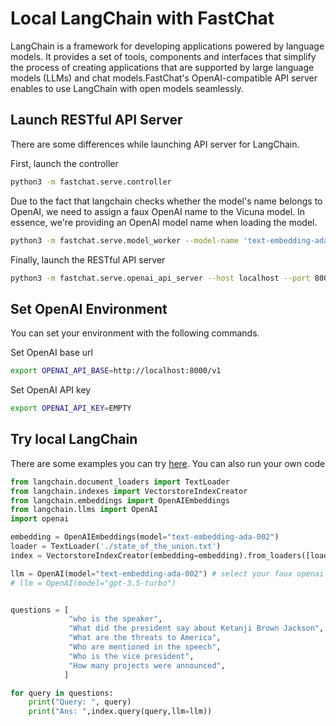 # Local LangChain with FastChat

LangChain is a framework for developing applications powered by language models. It provides a set of tools, components and interfaces that simplify the process of creating applications that are supported by large language models (LLMs) and chat models.FastChat's OpenAI-compatible API server enables to use LangChain with open models seamlessly.

## Launch RESTful API Server

There are some differences while launching API server for LangChain.

First, launch the controller

```bash
python3 -m fastchat.serve.controller
```

Due to the fact that langchain checks whether the model's name belongs to OpenAI, we need to assign a faux OpenAI name to the Vicuna model. In essence, we're providing an OpenAI model name when loading the model.

```bash
python3 -m fastchat.serve.model_worker --model-name 'text-embedding-ada-002' --model-path /path/to/weights
```

Finally, launch the RESTful API server

```bash
python3 -m fastchat.serve.openai_api_server --host localhost --port 8000
```

## Set OpenAI Environment

You can set your environment with the following commands.

Set OpenAI base url

```bash
export OPENAI_API_BASE=http://localhost:8000/v1
```

Set OpenAI API key

```bash
export OPENAI_API_KEY=EMPTY
```

## Try local LangChain

There are some examples you can try [here](../examples/langchain/qa.ipynb). You can also run your own code

~~~py
from langchain.document_loaders import TextLoader
from langchain.indexes import VectorstoreIndexCreator
from langchain.embeddings import OpenAIEmbeddings
from langchain.llms import OpenAI
import openai

embedding = OpenAIEmbeddings(model="text-embedding-ada-002")
loader = TextLoader('./state_of_the_union.txt')
index = VectorstoreIndexCreator(embedding=embedding).from_loaders([loader])

llm = OpenAI(model="text-embedding-ada-002") # select your faux openai model name
# llm = OpenAI(model="gpt-3.5-turbo")


questions = [
             "who is the speaker", 
             "What did the president say about Ketanji Brown Jackson", 
             "What are the threats to America", 
             "Who are mentioned in the speech",
             "Who is the vice president",
             "How many projects were announced",
            ]

for query in questions:
    print("Query: ", query)
    print("Ans: ",index.query(query,llm=llm))
~~~